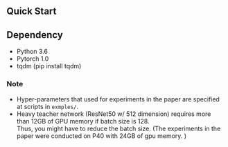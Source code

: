 
## Quick Start


##  Dependency

* Python 3.6
* Pytorch 1.0
* tqdm (pip install tqdm)

### Note
* Hyper-parameters that used for experiments in the paper are specified at scripts in ```exmples/```.
* Heavy teacher network (ResNet50 w/ 512 dimension) requires more than 12GB of GPU memory if batch size is 128.  
  Thus, you might have to reduce the batch size. (The experiments in the paper were conducted on P40 with 24GB of gpu memory. 
)

